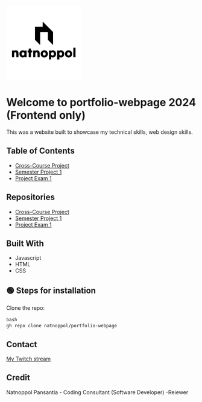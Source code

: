 ![banner img](https://github.com/natnoppol/portfolio-webpage/blob/main/image/portfolio-logo.png)

# Welcome to portfolio-webpage 2024 (Frontend only)
This was a website built to showcase my technical skills, web design skills.

## Table of Contents
- [Cross-Course Project](https://github.com/natnoppol/natnoppol.github.io)
- [Semester Project 1](https://natnoppol.github.io/SemesterProject1.github.io/)
- [Project Exam 1](https://norofffeu.github.io/FED1-PE1-natnoppol/)

## Repositories
- [Cross-Course Project](https://github.com/natnoppol/natnoppol.github.io)
- [Semester Project 1](https://github.com/natnoppol/SemesterProject1.github.io)
- [Project Exam 1](https://github.com/NoroffFEU/FED1-PE1-natnoppol)
## Built With
- Javascript
- HTML
- CSS

## 🟢 Steps for installation

Clone the repo:
```
bash
gh repo clone natnoppol/portfolio-webpage

```

## Contact

[My Twitch stream](https://www.twitch.tv/pmuen)

## Credit
Natnoppol Pansantia - Coding Consultant (Software Developer)
-Reiewer



